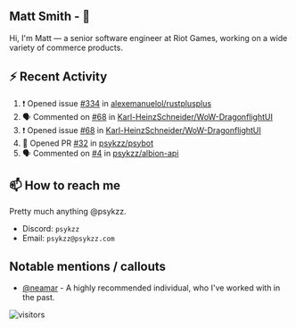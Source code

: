 <!--
[![PsyKzz's github stats](https://github-readme-stats.vercel.app/api?username=psykzz&show_icons=true)](https://github.com/anuraghazra/github-readme-stats)
-->

## Matt Smith - 👋
Hi, I'm Matt — a senior software engineer at Riot Games, working on a wide variety of commerce products.

## ⚡ Recent Activity

<!--START_SECTION:activity-->
1. ❗️ Opened issue [#334](https://github.com/alexemanuelol/rustplusplus/issues/334) in [alexemanuelol/rustplusplus](https://github.com/alexemanuelol/rustplusplus)
2. 🗣 Commented on [#68](https://github.com/Karl-HeinzSchneider/WoW-DragonflightUI/issues/68) in [Karl-HeinzSchneider/WoW-DragonflightUI](https://github.com/Karl-HeinzSchneider/WoW-DragonflightUI)
3. ❗️ Opened issue [#68](https://github.com/Karl-HeinzSchneider/WoW-DragonflightUI/issues/68) in [Karl-HeinzSchneider/WoW-DragonflightUI](https://github.com/Karl-HeinzSchneider/WoW-DragonflightUI)
4. 💪 Opened PR [#32](https://github.com/psykzz/psybot/pull/32) in [psykzz/psybot](https://github.com/psykzz/psybot)
5. 🗣 Commented on [#4](https://github.com/psykzz/albion-api/issues/4) in [psykzz/albion-api](https://github.com/psykzz/albion-api)
<!--END_SECTION:activity-->


## 📫 How to reach me

Pretty much anything @psykzz.

- Discord: `psykzz`
- Email: `psykzz@psykzz.com`


## Notable mentions / callouts

 - [@neamar](https://github.com/neamar) - A highly recommended individual, who I've worked with in the past.


![visitors](https://visitor-badge.glitch.me/badge?page_id=psykzz/psykzz)


